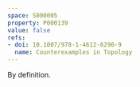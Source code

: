 ```yaml
---
space: S000005
property: P000139
value: false
refs:
- doi: 10.1007/978-1-4612-6290-9
  name: Counterexamples in Topology
---
```


By definition.
